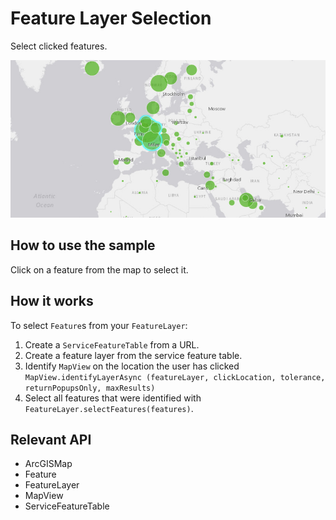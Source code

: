 # Feature Layer Selection

Select clicked features.

![](FeatureLayerSelection.png)

## How to use the sample

Click on a feature from the map to select it.

## How it works

To select `Feature`s from your `FeatureLayer`:


  1. Create a `ServiceFeatureTable` from a URL.
  2. Create a feature layer from the service feature table.
  3. Identify `MapView` on the location the user has clicked `MapView.identifyLayerAsync
  (featureLayer, clickLocation, tolerance, returnPopupsOnly, maxResults)
  `
  4. Select all features that were identified with `FeatureLayer.selectFeatures(features)`.


## Relevant API


*   ArcGISMap
*   Feature
*   FeatureLayer
*   MapView
*   ServiceFeatureTable


